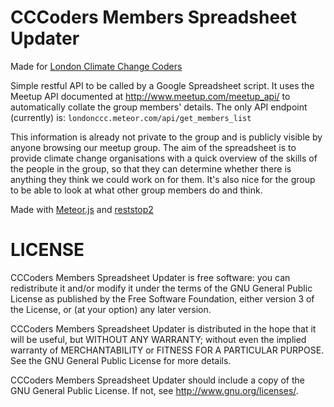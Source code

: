 CCCoders Members Spreadsheet Updater
==============

Made for [London Climate Change Coders](http://www.meetup.com/London-Climate-Change-Coders/)

Simple restful API to be called by a Google Spreadsheet script. It uses the Meetup API documented at http://www.meetup.com/meetup_api/ to automatically collate the group members' details. The only API endpoint (currently) is: ```londonccc.meteor.com/api/get_members_list```

This information is already not private to the group and is publicly visible by anyone browsing our meetup group.  The aim of the spreadsheet is to provide climate change organisations with a quick overview of the skills of the people in the group, so that they can determine whether there is anything they think we could work on for them. It's also nice for the group to be able to look at what other group members do and think.

Made with [Meteor.js](http://www.meteor.com) and [reststop2](http://github.differential.io/reststop2/)

LICENSE
==============

CCCoders Members Spreadsheet Updater is free software: you can redistribute it and/or modify
it under the terms of the GNU General Public License as published by
the Free Software Foundation, either version 3 of the License, or
(at your option) any later version.

CCCoders Members Spreadsheet Updater is distributed in the hope that it will be useful,
but WITHOUT ANY WARRANTY; without even the implied warranty of
MERCHANTABILITY or FITNESS FOR A PARTICULAR PURPOSE.  See the
GNU General Public License for more details.

CCCoders Members Spreadsheet Updater should include a copy of the GNU General Public License.  If not, see <http://www.gnu.org/licenses/>.

